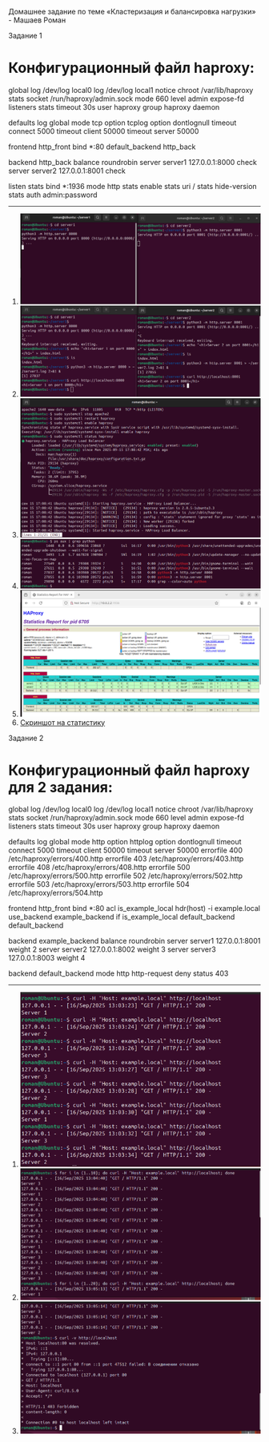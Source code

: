 Домашнее задание по теме «Кластеризация и балансировка нагрузки» - Машаев Роман


Задание 1 

# Конфигурационный файл haproxy:
global
    log /dev/log local0
    log /dev/log local1 notice
    chroot /var/lib/haproxy
    stats socket /run/haproxy/admin.sock mode 660 level admin expose-fd listeners
    stats timeout 30s
    user haproxy
    group haproxy
    daemon

defaults
    log global
    mode tcp
    option tcplog
    option dontlognull
    timeout connect 5000
    timeout client 50000
    timeout server 50000

frontend http_front
    bind *:80
    default_backend http_back

backend http_back
    balance roundrobin
    server server1 127.0.0.1:8000 check
    server server2 127.0.0.1:8001 check

listen stats
    bind *:1936
    mode http
    stats enable
    stats uri /
    stats hide-version
    stats auth admin:password

____________________________________________________________________________________________________________________

1. ![Скриншот на порядок выполнения](https://github.com/Mazaich/disaster/blob/main/Снимок%20экрана%20от%202025-09-15%2016-52-31.png?raw=true)  
2. ![Скриншот на порядок выполнения](https://github.com/Mazaich/disaster/blob/main/Снимок%20экрана%20от%202025-09-15%2017-00-21.png?raw=true)
3. ![Скриншот на порядок выполнения](https://github.com/Mazaich/disaster/blob/main/Снимок%20экрана%20от%202025-09-15%2017-09-41.png?raw=true)
4. ![Скриншот на порядок выполнения](https://github.com/Mazaich/disaster/blob/main/Снимок%20экрана%20от%202025-09-15%2017-17-20.png?raw=true)
5. ![Скриншот на статистику](https://github.com/Mazaich/disaster/blob/main/Снимок%20экрана%20от%202025-09-16%2010-19-22.png?raw=true)
6. [Скриншот на статистику](https://github.com/Mazaich/disaster/blob/main/Снимок%20экрана%20от%202025-09-16%2010-29-40.png?raw=true)


Задание 2 

# Конфигурационный файл haproxy для 2 задания:
global
    log /dev/log    local0
    log /dev/log    local1 notice
    chroot /var/lib/haproxy
    stats socket /run/haproxy/admin.sock mode 660 level admin expose-fd listeners
    stats timeout 30s
    user haproxy
    group haproxy
    daemon

defaults
    log     global
    mode    http
    option  httplog
    option  dontlognull
    timeout connect 5000
    timeout client  50000
    timeout server  50000
    errorfile 400 /etc/haproxy/errors/400.http
    errorfile 403 /etc/haproxy/errors/403.http
    errorfile 408 /etc/haproxy/errors/408.http
    errorfile 500 /etc/haproxy/errors/500.http
    errorfile 502 /etc/haproxy/errors/502.http
    errorfile 503 /etc/haproxy/errors/503.http
    errorfile 504 /etc/haproxy/errors/504.http

frontend http_front
    bind *:80
    acl is_example_local hdr(host) -i example.local
    use_backend example_backend if is_example_local
    default_backend default_backend

backend example_backend
    balance roundrobin
    server server1 127.0.0.1:8001 weight 2
    server server2 127.0.0.1:8002 weight 3
    server server3 127.0.0.1:8003 weight 4

backend default_backend
    mode http
    http-request deny status 403

_____________________________________________________________________________________________________________________


1. ![Скриншот на порядок выполнения](https://github.com/Mazaich/disaster/blob/main/Снимок%20экрана%20от%202025-09-16%2013-04-18.png?raw=true)
2. ![Скриншот на порядок выполнения](https://github.com/Mazaich/disaster/blob/main/Снимок%20экрана%20от%202025-09-16%2013-05-44.png?raw=true)
3. ![Скриншот на порядок выполнения](https://github.com/Mazaich/disaster/blob/main/Снимок%20экрана%20от%202025-09-16%2013-08-35.png?raw=true)
